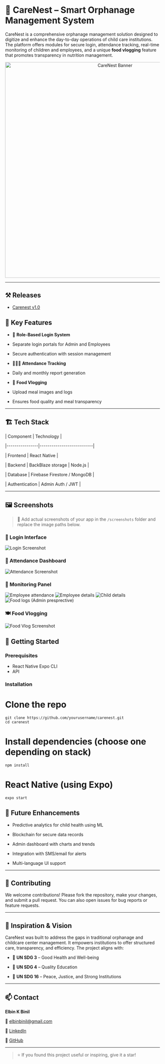 # 🌟 CareNest – Smart Orphanage Management System

CareNest is a comprehensive orphanage management solution designed to digitize and enhance the day-to-day operations of child care institutions. The platform offers modules for secure login, attendance tracking, real-time monitoring of children and employees, and a unique **food vlogging** feature that promotes transparency in nutrition management.

<p  align="center">

<img  src="https://images.unsplash.com/photo-1542810634-71277d95dcbb?q=80&w=2070&auto=format&fit=crop&ixlib=rb-4.0.3&ixid=M3wxMjA3fDB8MHxwaG90by1wYWdlfHx8fGVufDB8fHx8fA%3D%3D"  alt="CareNest Banner"  width="700" />

</p>

---

## ⚒️ Releases

- [Carenest v1.0](https://github.com/ElbinBinil/carenest-frontend/releases/tag/v1.0)

## 📱 Key Features

- 🔐 **Role-Based Login System**

- Separate login portals for Admin and Employees

- Secure authentication with session management

- 🧒👩‍🏫 **Attendance Tracking**

- Daily and monthly report generation

- 🍱 **Food Vlogging**

- Upload meal images and logs

- Ensures food quality and meal transparency

---

## 🏗️ Tech Stack

| Component | Technology |

|----------------|---------------------------|

| Frontend | React Native |

| Backend | BackBlaze storage | Node.js |

| Database | Firebase Firestore / MongoDB |

| Authentication | Admin Auth / JWT |

---

## 🖼️ Screenshots

> 📸 Add actual screenshots of your app in the `/screenshots` folder and replace the image paths below.

### 🔐 Login Interface

![Login Screenshot](screenshots/login.jpg)

### 📅 Attendance Dashboard

![Attendance Screenshot](screenshots/attendance.jpg)

### 🎥 Monitoring Panel

![Employee attendance](screenshots/monitor.jpg)
![Employee details](screenshots/monitor2.jpg)
![Child details](screenshots/monitor3.jpg)
![Food logs  (Admin presprective)](screenshots/monitor4.jpg)

### 🍽️ Food Vlogging

![Food Vlog Screenshot](screenshots/foodlog.jpg)

## 🚀 Getting Started

### Prerequisites

- React Native Expo CLI
- API

### Installation

# Clone the repo

```
git clone https://github.com/yourusername/carenest.git
cd carenest
```

# Install dependencies (choose one depending on stack)

`npm install`

# React Native (using Expo)

`expo start`

## 📌 Future Enhancements

- Predictive analytics for child health using ML

- Blockchain for secure data records

- Admin dashboard with charts and trends

- Integration with SMS/email for alerts

- Multi-language UI support

---

## 🤝 Contributing

We welcome contributions! Please fork the repository, make your changes, and submit a pull request. You can also open issues for bug reports or feature requests.

---

## 🧠 Inspiration & Vision

CareNest was built to address the gaps in traditional orphanage and childcare center management. It empowers institutions to offer structured care, transparency, and efficiency. The project aligns with:

- 📌 **UN SDG 3** – Good Health and Well-being

- 📌 **UN SDG 4** – Quality Education

- 📌 **UN SDG 16** – Peace, Justice, and Strong Institutions

---

## 📫 Contact

**Elbin K Binil**

📧 [elbinbinil@gmail.com](mailto:elbinbinil@gmail.com)

🔗 [LinkedIn](https://linkedin.com/in/elbinbinil)

📌 [GitHub](https://github.com/elbinbinil)

---

> ⭐ If you found this project useful or inspiring, give it a star!
